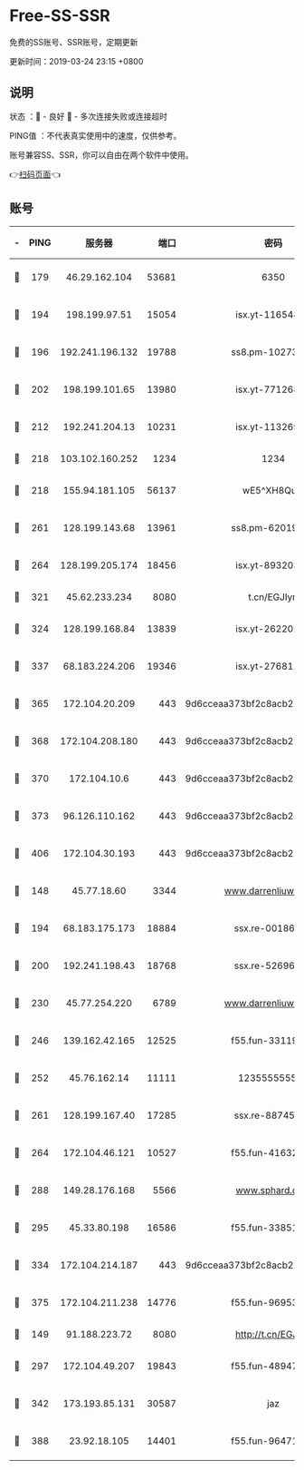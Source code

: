 # Free-SS-SSR

免费的SS账号、SSR账号，定期更新

更新时间：2019-03-24 23:15 +0800

## 说明

状态     ：🙂 - 良好 🙁 - 多次连接失败或连接超时

PING值   ：不代表真实使用中的速度，仅供参考。

账号兼容SS、SSR，你可以自由在两个软件中使用。

👉[扫码页面](https://liesauer.github.io/Free-SS-SSR/)👈

## 账号

|-|PING|服务器|端口|密码|加密方式|区域|
|:----:|:----:|:-----:|-----:|:----:|:----:|:----:|
|🙂|179|46.29.162.104|53681|6350|aes-128-ctr|RU|
|🙂|194|198.199.97.51|15054|isx.yt-11654879|aes-256-cfb|US|
|🙂|196|192.241.196.132|19788|ss8.pm-10273519|aes-256-cfb|US|
|🙂|202|198.199.101.65|13980|isx.yt-77126897|aes-256-cfb|US|
|🙂|212|192.241.204.13|10231|isx.yt-11326913|aes-256-cfb|US|
|🙂|218|103.102.160.252|1234|1234|rc4-md5|JP|
|🙂|218|155.94.181.105|56137|wE5^XH8Quw|aes-256-cfb|US|
|🙂|261|128.199.143.68|13961|ss8.pm-62019170|aes-256-cfb|SG|
|🙂|264|128.199.205.174|18456|isx.yt-89320378|aes-256-cfb|SG|
|🙂|321|45.62.233.234|8080|t.cn/EGJIyrl|rc4-md5|CA|
|🙂|324|128.199.168.84|13839|isx.yt-26220217|aes-256-cfb|SG|
|🙂|337|68.183.224.206|19346|isx.yt-27681130|aes-256-cfb|SG|
|🙂|365|172.104.20.209|443|9d6cceaa373bf2c8acb22e60b6a58be6|aes-256-cfb|US|
|🙂|368|172.104.208.180|443|9d6cceaa373bf2c8acb22e60b6a58be6|aes-256-cfb|US|
|🙂|370|172.104.10.6|443|9d6cceaa373bf2c8acb22e60b6a58be6|aes-256-cfb|US|
|🙂|373|96.126.110.162|443|9d6cceaa373bf2c8acb22e60b6a58be6|aes-256-cfb|US|
|🙂|406|172.104.30.193|443|9d6cceaa373bf2c8acb22e60b6a58be6|aes-256-cfb|US|
|🙂|148|45.77.18.60|3344|www.darrenliuwei.com|aes-256-cfb|JP|
|🙂|194|68.183.175.173|18884|ssx.re-00186706|aes-256-cfb|US|
|🙂|200|192.241.198.43|18768|ssx.re-52696687|aes-256-cfb|US|
|🙂|230|45.77.254.220|6789|www.darrenliuwei.com|aes-256-cfb|SG|
|🙂|246|139.162.42.165|12525|f55.fun-33119577|aes-256-cfb|SG|
|🙂|252|45.76.162.14|11111|123555555555|aes-256-cfb|SG|
|🙂|261|128.199.167.40|17285|ssx.re-88745830|aes-256-cfb|SG|
|🙂|264|172.104.46.121|10527|f55.fun-41632865|aes-256-cfb|SG|
|🙂|288|149.28.176.168|5566|www.sphard.com|aes-256-cfb|AU|
|🙂|295|45.33.80.198|16586|f55.fun-33851911|aes-256-cfb|US|
|🙂|334|172.104.214.187|443|9d6cceaa373bf2c8acb22e60b6a58be6|aes-256-cfb|US|
|🙂|375|172.104.211.238|14776|f55.fun-96953880|aes-256-cfb|US|
|🙁|149|91.188.223.72|8080|http://t.cn/EGJIyrl|rc4-md5|RU|
|🙁|297|172.104.49.207|19843|f55.fun-48947292|aes-256-cfb|SG|
|🙁|342|173.193.85.131|30587|jaz|aes-256-cfb|US|
|🙁|388|23.92.18.105|14401|f55.fun-96471682|aes-256-cfb|US|
